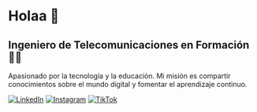 # Holaa 👋

## Ingeniero de Telecomunicaciones en Formación 👨‍💻

Apasionado por la tecnología y la educación. Mi misión es compartir conocimientos sobre el mundo digital y fomentar el aprendizaje continuo.


[![LinkedIn](https://img.shields.io/badge/LinkedIn-Connect-blue)](https://www.linkedin.com/in/brayansgl/)  [![Instagram](https://img.shields.io/badge/Instagram-Follow-pink?logo=instagram)](https://www.instagram.com/brayansgl/) [![TikTok](https://img.shields.io/badge/TikTok-Follow-black?logo=tiktok)](https://www.tiktok.com/@brayansgl_) 



